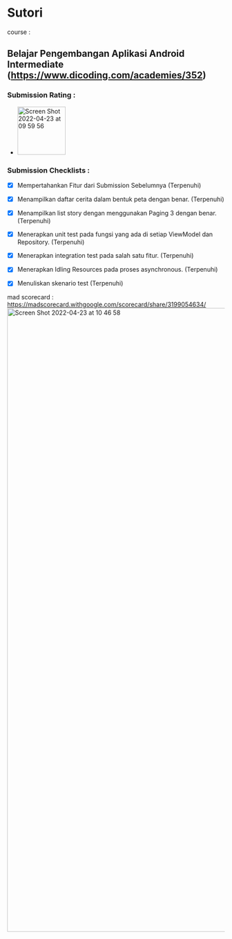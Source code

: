 # Sutori
course : 
## Belajar Pengembangan Aplikasi Android Intermediate (https://www.dicoding.com/academies/352)

### Submission Rating :
   - <img width="111" alt="Screen Shot 2022-04-23 at 09 59 56" src="https://user-images.githubusercontent.com/65596335/164872683-f325f32e-9b84-4920-a4cd-5b7655f57dcd.png">

### Submission Checklists :

  - [x] Mempertahankan Fitur dari Submission Sebelumnya (Terpenuhi)

  - [x] Menampilkan daftar cerita dalam bentuk peta dengan benar.  (Terpenuhi)

  - [x] Menampilkan list story dengan menggunakan Paging 3 dengan benar. (Terpenuhi)

  - [x] Menerapkan unit test pada fungsi yang ada di setiap ViewModel dan Repository. (Terpenuhi)

  - [x] Menerapkan integration test pada salah satu fitur. (Terpenuhi)
   
  - [x] Menerapkan Idling Resources pada proses asynchronous. (Terpenuhi)

  - [x] Menuliskan skenario test (Terpenuhi)


mad scorecard : https://madscorecard.withgoogle.com/scorecard/share/3199054634/
<img width="1440" alt="Screen Shot 2022-04-23 at 10 46 58" src="https://user-images.githubusercontent.com/65596335/164874026-812ea77a-6d02-4338-aecc-885d3051513f.png">
